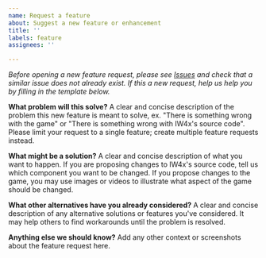 ```yaml
---
name: Request a feature
about: Suggest a new feature or enhancement
title: ''
labels: feature
assignees: ''

---
```


_Before opening a new feature request, please see [Issues](https://github.com/diamante0018/iw4x-client/issues) and check that a similar issue does not already exist.
If this a new request, help us help you by filling in the template below._

**What problem will this solve?**
A clear and concise description of the problem this new feature is meant to solve, ex. "There is something wrong with the game" or "There is something wrong with IW4x's source code".
Please limit your request to a single feature; create multiple feature requests instead.

**What might be a solution?**
A clear and concise description of what you want to happen. If you are proposing changes to IW4x's source code, tell us which component you want to be changed.
If you propose changes to the game, you may use images or videos to illustrate what aspect of the game should be changed.

**What other alternatives have you already considered?**
A clear and concise description of any alternative solutions or features you've considered.
It may help others to find workarounds until the problem is resolved.

**Anything else we should know?**
Add any other context or screenshots about the feature request here.
